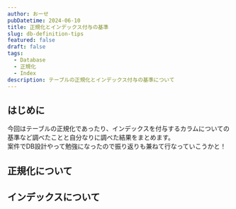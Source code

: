 ```yaml
---
author: おーせ
pubDatetime: 2024-06-10
title: 正規化とインデックス付与の基準
slug: db-definition-tips
featured: false
draft: false
tags:
  - Database
  - 正規化
  - Index
description: テーブルの正規化とインデックス付与の基準について
---
```


## はじめに
今回はテーブルの正規化であったり、インデックスを付与するカラムについての基準など調べたことと自分なりに調べた結果をまとめます。<br />
案件でDB設計やって勉強になったので振り返りも兼ねて行なっていこうかと！

## 正規化について


## インデックスについて
